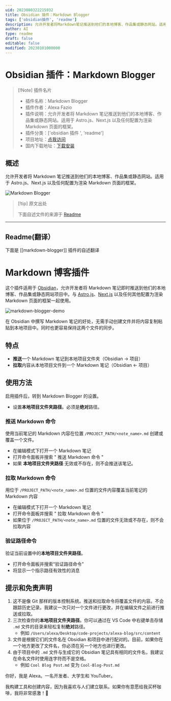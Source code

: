 ```yaml
---
uid: 2023080322215932
title: Obsidian 插件：Markdown Blogger
tags: ['obsidian插件', 'readme']
description: 允许开发者将Markdown笔记推送到他们的本地博客、作品集或静态网站。适用于Astro.js、Next.js以及任何配置为渲染Markdown页面的框架。
author: AI
type: readme
draft: false
editable: false
modified: 20230101000000
---
```


# Obsidian 插件：Markdown Blogger

> [!Note] 插件名片
> - 插件名称：Markdown Blogger
> - 插件作者：Alexa Fazio
> - 插件说明：允许开发者将 Markdown 笔记推送到他们的本地博客、作品集或静态网站。适用于 Astro.js、Next.js 以及任何配置为渲染 Markdown 页面的框架。
> - 插件分类：['obsidian 插件 ', 'readme']
> - 项目地址：[点我访问](https://github.com/afazio1/obsidian-markdown-blogger)
> - 国内下载地址：[下载安装](https://pkmer.cn/products/plugin/pluginMarket/?markdown-blogger)

## 概述

允许开发者将 Markdown 笔记推送到他们的本地博客、作品集或静态网站。适用于 Astro.js、Next.js 以及任何配置为渲染 Markdown 页面的框架。

![Markdown Blogger](https://cdn.pkmer.cn/covers/markdown-blogger_new.gif!pkmer)

> [!tip] 原文出处
>
>下面自述文件的来源于 [Readme](https://ghproxy.net/https://raw.githubusercontent.com/afazio1/obsidian-markdown-blogger/main/README.md)
>

---

## Readme(翻译）

下面是 [[markdown-blogger]] 插件的自述翻译

# Markdown 博客插件

这个插件适用于 [Obsidian](https://obsidian.md)，允许开发者将 Markdown 笔记即时推送到他们的本地博客、作品集或静态网站项目中。与 [Astro.js](https://astro.build)、[Next.js](https://nextjs.org) 以及任何其他配置为渲染 Markdown 页面的框架一起使用。

![markdown-blogger-demo](/images/md-blogger-demo.gif)

在 Obsidian 中撰写 Markdown 笔记的好处，无需手动创建文件并将内容复制粘贴到本地项目中。同时也更容易保持这两个文件的同步。

## 特点

- **推送**一个 Markdown 笔记到本地项目文件夹（Obsidian -> 项目）
- **拉取**内容从本地项目文件到一个 Markdown 笔记（Obsidian <- 项目）

## 使用方法

启用插件后，转到 Markdown Blogger 的设置。

- 设置**本地项目文件夹路径**。必须是**绝对**路径。

### 推送 Markdown 命令

使用当前笔记的 Markdown 内容在位置 `/PROJECT_PATH/<note_name>.md` 创建或覆盖一个文件。

- 在编辑模式下打开一个 Markdown 笔记
- 打开命令面板并搜索 " 推送 Markdown 命令 "
- 如果 **本地项目文件夹路径** 无效或不存在，则不会推送该笔记。

### 拉取 Markdown 命令

用位于 `/PROJECT_PATH/<note_name>.md` 位置的文件内容覆盖当前笔记的 Markdown 内容

- 在编辑模式下打开一个 Markdown 笔记
- 打开命令面板并搜索 " 拉取 Markdown 命令 "
- 如果位于 `/PROJECT_PATH/<note_name>.md` 位置的文件无效或不存在，则不会拉取内容

### 验证路径命令

验证当前设置中的**本地项目文件夹路径**。

- 打开命令面板并搜索“验证路径命令”
- 将显示一个指示路径有效性的消息

## 提示和免责声明

1. 这不是像 Git 那样的版本控制系统。推送和拉取命令将覆盖文件的内容。不会跟踪历史记录。我建议一次只对一个文件进行更改，并在编辑文件之前进行推送或拉取。
2. 三次检查你的**本地项目文件夹路径**。你可以通过在 VS Code 中右键单击存储 `.md` 文件的目录来轻松复制**绝对**路径。
   - 例如 `/Users/alexa/Desktop/code-projects/alexa-blog/src/content`
3. 文件是根据它们的文件名在 Obsidian 和项目中进行配对的。目前，如果你在一个地方更改了文件名，你必须在另一个地方也进行更改。
4. 由于项目中的 `.md` 文件与生成它的 Obsidian 笔记具有相同的文件名，我建议在命名文件时使用连字符而不是空格。
   - 例如 `Cool Blog Post.md` 变为 `Cool-Blog-Post.md`

你好，我是 Alexa。一名开发者、大学生和 YouTuber。

我构建工具和创建内容，因为我喜欢与人们建立联系。如果你有意愿给我买杯咖啡，我将非常感激！🤗
